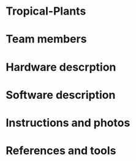 # Tropical-Plants
# Team members
# Hardware descrption
# Software description
# Instructions and photos
# References and tools
